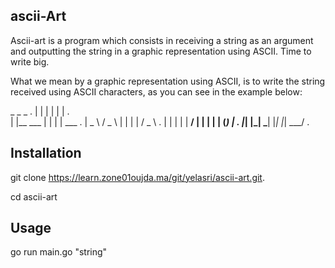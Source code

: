 ## ascii-Art
Ascii-art is a program which consists in receiving a string as an argument and outputting the string in a graphic representation using ASCII. Time to write big.

What we mean by a graphic representation using ASCII, is to write the string received using ASCII characters, as you can see in the example below:

 _              _   _                                                    .
| |            | | | |                                                   .                      
| |__     ___  | | | |   ___                                             .
|  _ \   / _ \ | | | |  / _ \                                            .
| | | | |  __/ | | | | | (_) |                                           .
|_| |_|  \___| |_| |_|  \___/                                            .
                               
                               


## Installation

git clone https://learn.zone01oujda.ma/git/yelasri/ascii-art.git.

cd ascii-art

## Usage 

go run main.go "string" 



